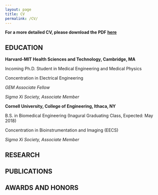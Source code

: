 ```yaml
---
layout: page
title: CV
permalink: /CV/
---
```


**For a more detailed CV, please download the PDF [here](/images/Harrod_Jordan_CV_S2018.pdf)**

## EDUCATION 

**Harvard-MIT Health Sciences and Technology, Cambridge, MA**

Incoming Ph.D. Student in Medical Engineering and Medical Physics 

Concentration in Electrical Engineering 

*GEM Associate Fellow*

*Sigma Xi Society, Associate Member*


**Cornell University, College of Engineering, Ithaca, NY**

B.S. in Biomedical Engineering (Inagural Graduating Class, Expected: May 2018) 

Concentration in Bioinstrumentation and Imaging (EECS) 


*Sigma Xi Society, Associate Member*

## RESEARCH 



## PUBLICATIONS

## AWARDS AND HONORS 

